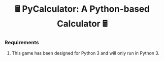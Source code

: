 <div align="center"> <h1 align="center"> 🖩 PyCalculator: A Python-based Calculator 🖩 </h1> </div>

### Requirements
1.	This game has been designed for Python 3 and will only run in Python 3.
